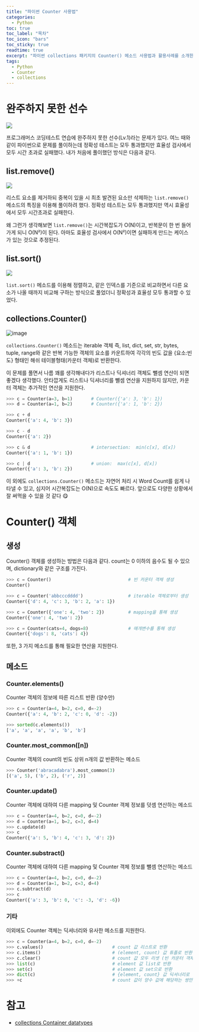 ```yaml
---
title: "파이썬 Counter 사용법"
categories: 
  - Python
toc: true
toc_label: "목차"
toc_icon: "bars"
toc_sticky: true
readtime: true
excerpt: "파이썬 collections 패키지의 Counter() 메소드 사용법과 활용사례를 소개한다."
tags:
  - Python
  - Counter
  - collections
---
```


# 완주하지 못한 선수

![](https://user-images.githubusercontent.com/60086878/103338570-22081d00-4ac2-11eb-9c1e-bc934b7dd499.png)

프로그래머스 코딩테스트 연습에 완주하지 못한 선수(Lv.1)라는 문제가 있다. 여느 때와 같이 파이썬으로 문제를 풀이하는데 정확성 테스트는 모두 통과했지만 효율성 검사에서 모두 시간 초과로 실패했다. 내가 처음에 풀이했던 방식은 다음과 같다.

## list.remove()

![](https://user-images.githubusercontent.com/60086878/103338653-6d223000-4ac2-11eb-9473-82d1ed6d6e2c.png)

리스트 요소를 제거하되 중복이 있을 시 최초 발견된 요소만 삭제하는 `list.remove()` 메소드의 특징을 이용해 풀이하려 했다. 정확성 테스트는 모두 통과했지만 역시 효율성에서 모두 시간초과로 실패한다.

왜 그런가 생각해보면 `list.remove()`는 시간복잡도가 O(N)이고, 반복문이 한 번 들어가게 되니 O(N²)이 된다. 아마도 효율성 검사에서 O(N²)이면 실패하게 만드는 케이스가 있는 것으로 추정된다.

## list.sort()

![](https://user-images.githubusercontent.com/60086878/103339676-592bfd80-4ac5-11eb-84da-625403ecc65d.png)

`list.sort()` 메소드를 이용해 정렬하고, 같은 인덱스를 기준으로 비교하면서 다른 요소가 나올 때까지 비교해 구하는 방식으로 풀었더니 정확성과 효율성 모두 통과할 수 있었다.

## collections.Counter()

![image](https://user-images.githubusercontent.com/60086878/103340597-c5a7fc00-4ac7-11eb-98dd-022872c51bde.png)

`collections.Counter()` 메소드는 iterable 객체 즉, list, dict, set, str, bytes, tuple, range와 같은 반복 가능한 객체의 요소를 카운트하여 각각의 빈도 값을 {요소:빈도} 형태인 해쉬 테이블형태(카운터 객체)로 반환한다. 

이 문제를 풀면서 나름 꽤를 생각해내다가 리스트나 딕셔너리 객체도 뺄셈 연산이 되면 좋겠다 생각했다. 안타깝게도 리스트나 딕셔너리를 뺄셈 연산을 지원하지 않지만, 카운터 객체는 추가적인 연산을 지원한다. 

```python
>>> c = Counter(a=3, b=1)       # Counter({'a': 3, 'b': 1})
>>> d = Counter(a=1, b=2)       # Counter({'a': 1, 'b': 2})

>>> c + d                       
Counter({'a': 4, 'b': 3})

>>> c - d                       
Counter({'a': 2})

>>> c & d                       # intersection:  min(c[x], d[x]) 
Counter({'a': 1, 'b': 1})

>>> c | d                       # union:  max(c[x], d[x])
Counter({'a': 3, 'b': 2})
```

이 외에도 `collections.Counter()` 메소드는 자연어 처리 시 Word Count를 쉽게 나타낼 수 있고, 심지어 시간복잡도는 O(N)으로 속도도 빠르다. 앞으로도 다양한 상황에서 잘 써먹을 수 있을 것 같다 😋

# Counter() 객체

## 생성

Counter() 객체를 생성하는 방법은 다음과 같다. count는 0 이하의 음수도 될 수 있으며, dictionary와 같은 구조를 가진다.

```python
>>> c = Counter()                             # 빈 카운터 객체 생성
Counter()

>>> c = Counter('abbcccdddd')                 # iterable 객체로부터 생성
Counter({'d': 4, 'c': 3, 'b': 2, 'a': 1})

>>> c = Counter({'one': 4, 'two': 2})         # mapping을 통해 생성
Counter({'one': 4, 'two': 2})

>>> c = Counter(cats=4, dogs=8)               # 매개변수를 통해 생성 
Counter({'dogs': 8, 'cats': 4})
```

또한, 3 가지 메소드를 통해 필요한 연산을 지원한다.

## 메소드

### Counter.elements()

Counter 객체의 정보에 따른 리스트 반환 (양수만)

```python
>>> c = Counter(a=4, b=2, c=0, d=-2)
Counter({'a': 4, 'b': 2, 'c': 0, 'd': -2})

>>> sorted(c.elements())
['a', 'a', 'a', 'a', 'b', 'b']
```

### Counter.most_common([n])

Counter 객체의 count의 빈도 상위 n개의 값 반환하는 메소드

```python
>>> Counter('abracadabra').most_common(3)
[('a', 5), ('b', 2), ('r', 2)]
```

### Counter.update()

Counter 객체에 대하여 다른 mapping 및 Counter 객체 정보를 덧셈 연산하는 메소드

```python
>>> c = Counter(a=4, b=2, c=0, d=-2)
>>> d = Counter(a=1, b=2, c=3, d=4)
>>> c.update(d)
>>> c
Counter({'a': 5, 'b': 4, 'c': 3, 'd': 2})
```

### Counter.substract()

Counter 객체에 대하여 다른 mapping 및 Counter 객체 정보를 뺄셈 연산하는 메소드

```python
>>> c = Counter(a=4, b=2, c=0, d=-2)
>>> d = Counter(a=1, b=2, c=3, d=4)
>>> c.subtract(d)
>>> c
Counter({'a': 3, 'b': 0, 'c': -3, 'd': -6})
```

### 기타

이외에도 Counter 객체는 딕셔너리와 유사한 메소드를 지원한다.

```python
>>> c = Counter(a=4, b=2, c=0, d=-2)
>>> c.values()                          # count 값 리스트로 반환
>>> c.items()                           # (element, count) 값 튜플로 반환
>>> c.clear()                           # count 값 모두 리셋 (빈 카운터 객체 반환)
>>> list(c)                             # element 값 list로 반환
>>> set(c)                              # element 값 set으로 반환
>>> dict(c)                             # {element, count} 값 딕셔너리로 반환
>>> +c                                  # count 값이 양수 값에 해당하는 쌍만 반환
```

# 참고
- [collections Container datatypes](https://docs.python.org/3/library/collections.html#collections.Counter)